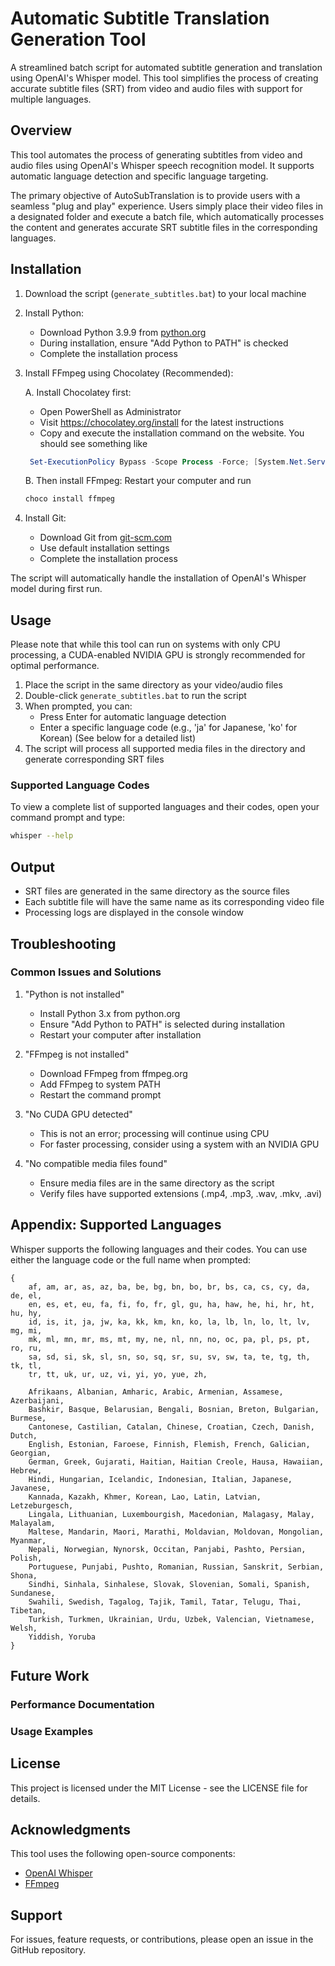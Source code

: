 # Automatic Subtitle Translation Generation Tool

A streamlined batch script for automated subtitle generation and translation using OpenAI's Whisper model. This tool simplifies the process of creating accurate subtitle files (SRT) from video and audio files with support for multiple languages.

## Overview

This tool automates the process of generating subtitles from video and audio files using OpenAI's Whisper speech recognition model. It supports automatic language detection and specific language targeting.

The primary objective of AutoSubTranslation is to provide users with a seamless "plug and play" experience. Users simply place their video files in a designated folder and execute a batch file, which automatically processes the content and generates accurate SRT subtitle files in the corresponding languages.

## Installation

1. Download the script (`generate_subtitles.bat`) to your local machine

2. Install Python:
   - Download Python 3.9.9 from [python.org](https://www.python.org/downloads/release/python-399/)
   - During installation, ensure "Add Python to PATH" is checked
   - Complete the installation process

3. Install FFmpeg using Chocolatey (Recommended):
   
   A. Install Chocolatey first:
   - Open PowerShell as Administrator
   - Visit https://chocolatey.org/install for the latest instructions
   - Copy and execute the installation command on the website. You should see something like 
   ```powershell
    Set-ExecutionPolicy Bypass -Scope Process -Force; [System.Net.ServicePointManager]::SecurityProtocol = [System.Net.ServicePointManager]::SecurityProtocol -bor 3072; iex ((New-Object System.Net.WebClient).DownloadString('https://community.chocolatey.org/install.ps1'))
   ```

   B. Then install FFmpeg:
   Restart your computer and run    
   ```powershell
   choco install ffmpeg
   ```

4. Install Git:
   - Download Git from [git-scm.com](https://git-scm.com/downloads)
   - Use default installation settings
   - Complete the installation process

The script will automatically handle the installation of OpenAI's Whisper model during first run.

## Usage

Please note that while this tool can run on systems with only CPU processing, 
a CUDA-enabled NVIDIA GPU is strongly recommended for optimal performance.

1. Place the script in the same directory as your video/audio files
2. Double-click `generate_subtitles.bat` to run the script
3. When prompted, you can:
   - Press Enter for automatic language detection
   - Enter a specific language code (e.g., 'ja' for Japanese, 'ko' for Korean) (See below for a detailed list)
4. The script will process all supported media files in the directory and generate corresponding SRT files

### Supported Language Codes

To view a complete list of supported languages and their codes, open your command prompt and type:
```bash
whisper --help
```

## Output

- SRT files are generated in the same directory as the source files
- Each subtitle file will have the same name as its corresponding video file
- Processing logs are displayed in the console window

## Troubleshooting

### Common Issues and Solutions

1. "Python is not installed"
   - Install Python 3.x from python.org
   - Ensure "Add Python to PATH" is selected during installation
   - Restart your computer after installation

2. "FFmpeg is not installed"
   - Download FFmpeg from ffmpeg.org
   - Add FFmpeg to system PATH
   - Restart the command prompt

3. "No CUDA GPU detected"
   - This is not an error; processing will continue using CPU
   - For faster processing, consider using a system with an NVIDIA GPU

4. "No compatible media files found"
   - Ensure media files are in the same directory as the script
   - Verify files have supported extensions (.mp4, .mp3, .wav, .mkv, .avi)


## Appendix: Supported Languages

Whisper supports the following languages and their codes. You can use either the language code or the full name when prompted:

```
{
    af, am, ar, as, az, ba, be, bg, bn, bo, br, bs, ca, cs, cy, da, de, el, 
    en, es, et, eu, fa, fi, fo, fr, gl, gu, ha, haw, he, hi, hr, ht, hu, hy,
    id, is, it, ja, jw, ka, kk, km, kn, ko, la, lb, ln, lo, lt, lv, mg, mi,
    mk, ml, mn, mr, ms, mt, my, ne, nl, nn, no, oc, pa, pl, ps, pt, ro, ru,
    sa, sd, si, sk, sl, sn, so, sq, sr, su, sv, sw, ta, te, tg, th, tk, tl,
    tr, tt, uk, ur, uz, vi, yi, yo, yue, zh,
    
    Afrikaans, Albanian, Amharic, Arabic, Armenian, Assamese, Azerbaijani,
    Bashkir, Basque, Belarusian, Bengali, Bosnian, Breton, Bulgarian, Burmese,
    Cantonese, Castilian, Catalan, Chinese, Croatian, Czech, Danish, Dutch,
    English, Estonian, Faroese, Finnish, Flemish, French, Galician, Georgian,
    German, Greek, Gujarati, Haitian, Haitian Creole, Hausa, Hawaiian, Hebrew,
    Hindi, Hungarian, Icelandic, Indonesian, Italian, Japanese, Javanese,
    Kannada, Kazakh, Khmer, Korean, Lao, Latin, Latvian, Letzeburgesch,
    Lingala, Lithuanian, Luxembourgish, Macedonian, Malagasy, Malay, Malayalam,
    Maltese, Mandarin, Maori, Marathi, Moldavian, Moldovan, Mongolian, Myanmar,
    Nepali, Norwegian, Nynorsk, Occitan, Panjabi, Pashto, Persian, Polish,
    Portuguese, Punjabi, Pushto, Romanian, Russian, Sanskrit, Serbian, Shona,
    Sindhi, Sinhala, Sinhalese, Slovak, Slovenian, Somali, Spanish, Sundanese,
    Swahili, Swedish, Tagalog, Tajik, Tamil, Tatar, Telugu, Thai, Tibetan,
    Turkish, Turkmen, Ukrainian, Urdu, Uzbek, Valencian, Vietnamese, Welsh,
    Yiddish, Yoruba
}
```


## Future Work

### Performance Documentation

### Usage Examples

## License

This project is licensed under the MIT License - see the LICENSE file for details.

## Acknowledgments

This tool uses the following open-source components:
- [OpenAI Whisper](https://github.com/openai/whisper)
- [FFmpeg](https://www.ffmpeg.org/)

## Support

For issues, feature requests, or contributions, please open an issue in the GitHub repository.